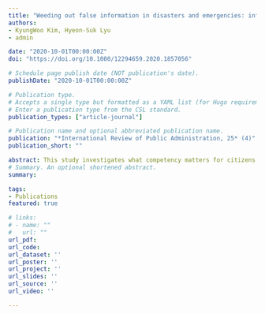 ```yaml
---
title: "Weeding out false information in disasters and emergencies: information recipients’ competency"
authors:
- KyungWoo Kim, Hyeon-Suk Lyu
- admin

date: "2020-10-01T00:00:00Z"
doi: "https://doi.org/10.1080/12294659.2020.1857056"

# Schedule page publish date (NOT publication's date).
publishDate: "2020-10-01T00:00:00Z"

# Publication type.
# Accepts a single type but formatted as a YAML list (for Hugo requirements).
# Enter a publication type from the CSL standard.
publication_types: ["article-journal"]

# Publication name and optional abbreviated publication name.
publication: "*International Review of Public Administration, 25* (4)"
publication_short: ""

abstract: This study investigates what competency matters for citizens’ identification of false information in disasters and emergencies. False information, produced and disseminated via media, can generate social confusion and lead to an inadequate response during disasters and emergencies. Considering that the current media environment requires information recipients to have a certain degree of competency to judge the trustworthiness of information, the existing literature does not provide a systematic understanding of what constitutes individuals’ ability to identify false information related to disasters and emergencies. Using a national survey of public access to false information related to a disaster and an emergency, this study examines the effects of media channel use, digital literacy, social participation, and trust in government on the ability to identify false information during disasters and emergencies. The findings suggest public authorities or emergency managers could better provide consistent and accurate information in a way that requires less digital literacy and further improves the public’s confidence in government regarding the exchange of risk information with the public.
# Summary. An optional shortened abstract.
summary: 

tags:
- Publications
featured: true

# links:
# - name: ""
#   url: ""
url_pdf: 
url_code: 
url_dataset: ''
url_poster: ''
url_project: ''
url_slides: ''
url_source: ''
url_video: ''

---
```




